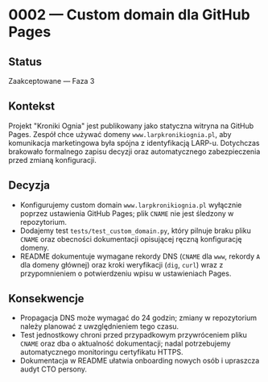 # 0002 — Custom domain dla GitHub Pages

## Status
Zaakceptowane — Faza 3

## Kontekst
Projekt "Kroniki Ognia" jest publikowany jako statyczna witryna na GitHub Pages. Zespół chce używać domeny `www.larpkronikiognia.pl`, aby komunikacja marketingowa była spójna z identyfikacją LARP-u. Dotychczas brakowało formalnego zapisu decyzji oraz automatycznego zabezpieczenia przed zmianą konfiguracji.

## Decyzja
- Konfigurujemy custom domain `www.larpkronikiognia.pl` wyłącznie poprzez ustawienia GitHub Pages; plik `CNAME` nie jest śledzony w repozytorium.
- Dodajemy test `tests/test_custom_domain.py`, który pilnuje braku pliku `CNAME` oraz obecności dokumentacji opisującej ręczną konfigurację domeny.
- README dokumentuje wymagane rekordy DNS (`CNAME` dla `www`, rekordy `A` dla domeny głównej) oraz kroki weryfikacji (`dig`, `curl`) wraz z przypomnieniem o potwierdzeniu wpisu w ustawieniach Pages.

## Konsekwencje
- Propagacja DNS może wymagać do 24 godzin; zmiany w repozytorium należy planować z uwzględnieniem tego czasu.
- Test jednostkowy chroni przed przypadkowym przywróceniem pliku `CNAME` oraz dba o aktualność dokumentacji; nadal potrzebujemy automatycznego monitoringu certyfikatu HTTPS.
- Dokumentacja w README ułatwia onboarding nowych osób i upraszcza audyt CTO persony.

